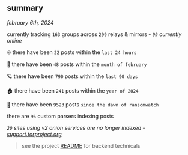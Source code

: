 
## summary
_february 6th, 2024_

currently tracking `163` groups across `299` relays & mirrors - _`99` currently online_

⏲ there have been `22` posts within the `last 24 hours`

🦈 there have been `48` posts within the `month of february`

🪐 there have been `790` posts within the `last 90 days`

🏚 there have been `241` posts within the `year of 2024`

🦕 there have been `9523` posts `since the dawn of ransomwatch`

there are `96` custom parsers indexing posts

_`20` sites using v2 onion services are no longer indexed - [support.torproject.org](https://support.torproject.org/onionservices/v2-deprecation/)_

> see the project [README](https://github.com/joshhighet/ransomwatch#ransomwatch--) for backend technicals
